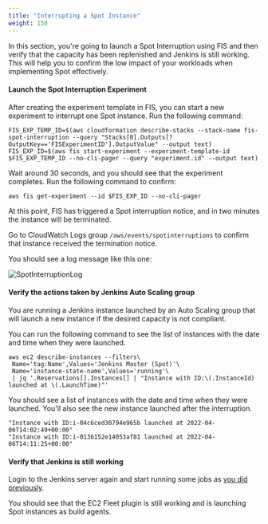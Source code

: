 ```yaml
---
title: "Interrupting a Spot Instance"
weight: 150
---
```


In this section, you're going to launch a Spot Interruption using FIS and then verify that the capacity has been replenished and Jenkins is still working. This will help you to confirm the low impact of your workloads when implementing Spot effectively.

#### Launch the Spot Interruption Experiment
After creating the experiment template in FIS, you can start a new experiment to interrupt one Spot instance. Run the following command:

```
FIS_EXP_TEMP_ID=$(aws cloudformation describe-stacks --stack-name fis-spot-interruption --query "Stacks[0].Outputs[?OutputKey=='FISExperimentID'].OutputValue" --output text)
FIS_EXP_ID=$(aws fis start-experiment --experiment-template-id $FIS_EXP_TEMP_ID --no-cli-pager --query "experiment.id" --output text)
```

Wait around 30 seconds, and you should see that the experiment completes. Run the following command to confirm:

```
aws fis get-experiment --id $FIS_EXP_ID --no-cli-pager
```

At this point, FIS has triggered a Spot interruption notice, and in two minutes the instance will be terminated.

Go to CloudWatch Logs group `/aws/events/spotinterruptions` to confirm that instance received the termination notice. 

You should see a log message like this one:

![SpotInterruptionLog](/images/amazon-ec2-spot-cicd-workshop/spotinterruptionlog.png)

#### Verify the actions taken by Jenkins Auto Scaling group

You are running a Jenkins instance launched by an Auto Scaling group that will launch a new instance if the desired capacity is not compliant.

You can run the following command to see the list of instances with the date and time when they were launched.

```
aws ec2 describe-instances --filters\
 Name='tag:Name',Values='Jenkins Master (Spot)'\
 Name='instance-state-name',Values='running'\
 | jq '.Reservations[].Instances[] | "Instance with ID:\(.InstanceId) launched at \(.LaunchTime)"'
```

You should see a list of instances with the date and time when they were launched. You'll also see the new instance launched after the interruption.

```output
"Instance with ID:i-04c6ced30794e965b launched at 2022-04-06T14:02:49+00:00"
"Instance with ID:i-0136152e14053af81 launched at 2022-04-06T14:11:25+00:00"
```

#### Verify that Jenkins is still working

Login to the Jenkins server again and start running some jobs as [you did previously](/amazon-ec2-spot-cicd-workshop/jenkins-asg/test-persistence.html#verify-that-the-new-spot-instance-is-running-the-jenkins-server). 

You should see that the EC2 Fleet plugin is still working and is launching Spot instances as build agents.
